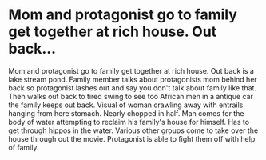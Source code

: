 # Mom and protagonist go to family get together at rich house. Out back…

Mom and protagonist go to family get together at rich house. Out back is a lake stream pond. Family member talks about protagonists mom behind her back so protagonist lashes out and say you don't talk about family like that. Then walks out back to tired swing to see too African men in a antique car the family keeps out back. Visual of woman crawling away with entrails hanging from here stomach. Nearly chopped in half. Man comes for the body of water attempting to reclaim his family's house for himself. Has to get through hippos in the water. Various other groups come to take over the house through out the movie. Protagonist is able to fight them off with help of family. 
